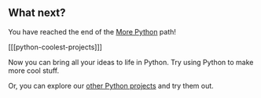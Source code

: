 ## What next?

You have reached the end of the [More Python](https://projects.raspberrypi.org/en/pathways/more-python) path!

[[[python-coolest-projects]]]

Now you can bring all your ideas to life in Python. Try using Python to make more cool stuff.

Or, you can explore our [other Python projects](https://projects.raspberrypi.org/en/projects?software%5B%5D=python) and try them out.
